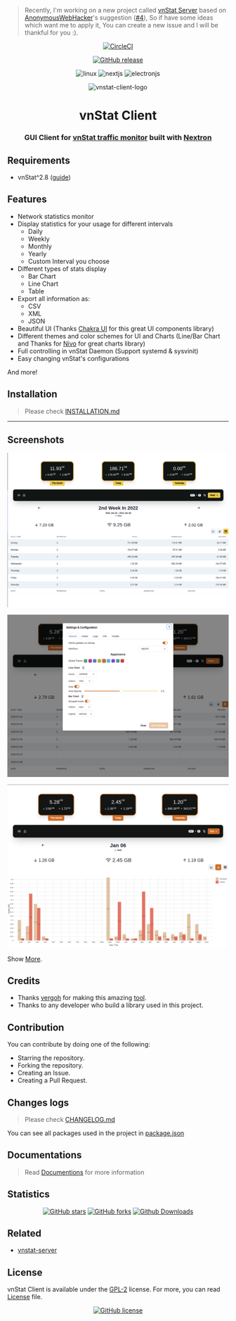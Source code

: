 > Recently, I'm working on a new project called [vnStat Server](https://github.com/Hulxv/vnstat-server) based on [AnonymousWebHacker](https://github.com/AnonymousWebHacker)'s suggestion ([#4](https://github.com/Hulxv/vnstat-client/issues/4)), So if have some ideas which want me to apply it, You can create a new issue and I will be thankful for you :).

<div align="center"> 

[![CircleCI](https://circleci.com/gh/Hulxv/vnstat-client.svg?style=svg)](https://circleci.com/gh/Hulxv/vnstat-client)

[![GitHub release](https://img.shields.io/github/v/release/Hulxv/vnstat-client?style=for-the-badge)](https://github.com/Hulxv/vnstat-client/releases)


![linux](https://img.shields.io/badge/Linux-FCC624.svg?style=for-the-badge&logo=Linux&logoColor=black)
![nextjs](https://img.shields.io/badge/Next.js-000000.svg?style=for-the-badge&logo=next-dot-js&logoColor=white)
![electronjs](https://img.shields.io/badge/Electron-47848F.svg?style=for-the-badge&logo=Electron&logoColor=white)

</div>

<div align='center'> <img src="resources/icons/512x512.png" alt="vnstat-client-logo" width="300" /> <h1 align='center'>vnStat Client</h1> </div>

<h3 align='center'> GUI Client for <a href='https://github.com/vergoh/vnstat'>vnStat traffic monitor</a> built with <a href='https://github.com/saltyshiomix/nextron/tree/v7.1.0'>Nextron</a> </h3>

## Requirements

- vnStat^2.8 ([guide](docs/vnstat-installation-guide.md))


## Features

- Network statistics monitor
- Display statistics for your usage for different intervals
  - Daily
  - Weekly
  - Monthly
  - Yearly
  - Custom Interval you choose
- Different types of stats display
  - Bar Chart
  - Line Chart
  - Table
- Export all information as:
  - CSV
  - XML
  - JSON
- Beautiful UI (Thanks [Chakra UI](https://chakra-ui.com/) for this great UI components library)
- Different themes and color schemes for UI and Charts (Line/Bar Chart and Thanks for [Nivo](https://nivo.rocks/) for great charts library)
- Full controlling in vnStat Daemon (Support systemd & sysvinit)
- Easy changing vnStat's configurations

And more!

## Installation

> Please check [INSTALLATION.md](./INSTALLATION.md)

---

## Screenshots

![Table](screenshots/2022-01-06-23-42-33.png)

![line chart](screenshots//2022-01-06-23-42-25.png)

![bar chart](screenshots/2022-01-06-23-42-50.png)

Show [More](screenshots).



## Credits

- Thanks [vergoh](https://github.com/vergoh) for making this amazing [tool](https://github.com/vergoh/vnstat).
- Thanks to any developer who build a library used in this project.



## Contribution

You can contribute by doing one of the following:

- Starring the repository.
- Forking the repository.
- Creating an Issue.
- Creating a Pull Request.

## Changes logs

> Please check [CHANGELOG.md](./CHANGELOG.md)



You can see all packages used in the project in [package.json](./package.json)



## Documentations

> Read [Documentions](docs/index.md) for more information



## Statistics
<div align="center"> 

[![GitHub stars](https://img.shields.io/github/stars/Hulxv/vnstat-client?style=for-the-badge)](https://github.com/Hulxv/vnstat-client/stargazers)
[![GitHub forks](https://img.shields.io/github/forks/Hulxv/vnstat-client?style=for-the-badge)](https://github.com/Hulxv/vnstat-client/network)
[![Github Downloads](https://img.shields.io/github/downloads/Hulxv/vnstat-client/total.svg?style=for-the-badge)]()

</div>



## Related
- [vnstat-server](https://github.com/hulxv/vnstat-server)



## License

vnStat Client is available under the [GPL-2](https://www.gnu.org/licenses/old-licenses/gpl-2.0.en.html) license.
For more, you can read [License](https://github.com/Hulxv/vnstat-client/blob/main/LICENSE) file.


<div align="center"> 

[![GitHub license](https://img.shields.io/github/license/Hulxv/vnstat-client?style=for-the-badge)](https://github.com/Hulxv/vnstat-client/blob/main/LICENSE)

</div>

